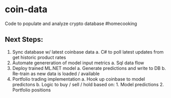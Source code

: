 # coin-data
Code to populate and analyze crypto database
#homecooking

## Next Steps:
1. Sync database w/ latest coinbase data
    a. C# to poll latest updates from get historic product rates
2. Automate genereration of model input metrics
    a. Sql data flow
3. Deploy trained ML.NET model
    a. Generate predictions and write to DB
    b. Re-train as new data is loaded / available
4. Portfolio trading implementation
    a. Hook up coinbase to model predictons
    b. Logic to buy / sell / hold based on:
        1. Model predictions
        2. Portfolio positions


